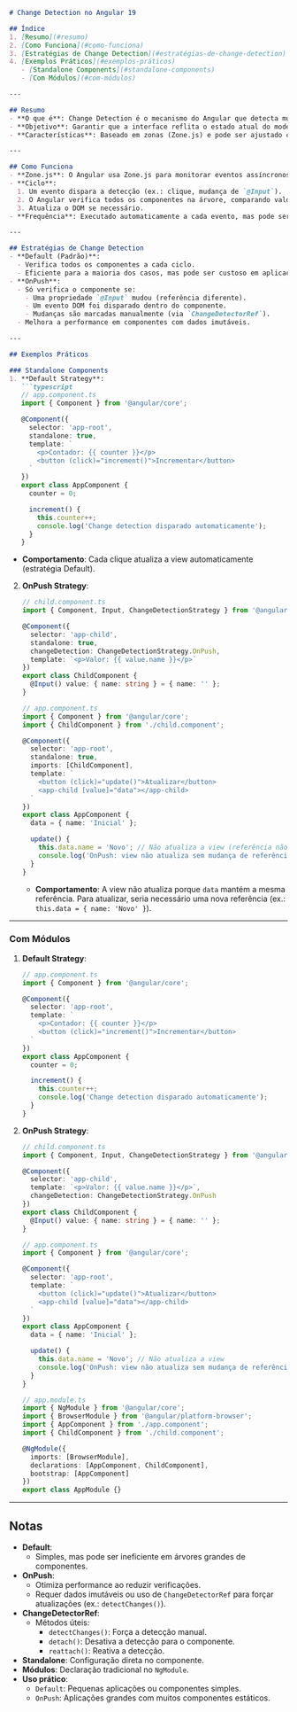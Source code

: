 
```markdown
# Change Detection no Angular 19

## Índice
1. [Resumo](#resumo)
2. [Como Funciona](#como-funciona)
3. [Estratégias de Change Detection](#estratégias-de-change-detection)
4. [Exemplos Práticos](#exemplos-práticos)
   - [Standalone Components](#standalone-components)
   - [Com Módulos](#com-módulos)

---

## Resumo
- **O que é**: Change Detection é o mecanismo do Angular que detecta mudanças nos dados do componente e atualiza a view automaticamente.
- **Objetivo**: Garantir que a interface reflita o estado atual do modelo de dados sem intervenção manual.
- **Características**: Baseado em zonas (Zone.js) e pode ser ajustado com estratégias específicas.

---

## Como Funciona
- **Zone.js**: O Angular usa Zone.js para monitorar eventos assíncronos (ex.: cliques, timeouts, HTTP) e disparar ciclos de detecção de mudanças.
- **Ciclo**:
  1. Um evento dispara a detecção (ex.: clique, mudança de `@Input`).
  2. O Angular verifica todos os componentes na árvore, comparando valores atuais com anteriores.
  3. Atualiza o DOM se necessário.
- **Frequência**: Executado automaticamente a cada evento, mas pode ser controlado manualmente.

---

## Estratégias de Change Detection
- **Default (Padrão)**:
  - Verifica todos os componentes a cada ciclo.
  - Eficiente para a maioria dos casos, mas pode ser custoso em aplicações grandes.
- **OnPush**:
  - Só verifica o componente se:
    - Uma propriedade `@Input` mudou (referência diferente).
    - Um evento DOM foi disparado dentro do componente.
    - Mudanças são marcadas manualmente (via `ChangeDetectorRef`).
  - Melhora a performance em componentes com dados imutáveis.

---

## Exemplos Práticos

### Standalone Components
1. **Default Strategy**:
   ```typescript
   // app.component.ts
   import { Component } from '@angular/core';

   @Component({
     selector: 'app-root',
     standalone: true,
     template: `
       <p>Contador: {{ counter }}</p>
       <button (click)="increment()">Incrementar</button>
     `
   })
   export class AppComponent {
     counter = 0;

     increment() {
       this.counter++;
       console.log('Change detection disparado automaticamente');
     }
   }
   ```
   - **Comportamento**: Cada clique atualiza a view automaticamente (estratégia Default).

2. **OnPush Strategy**:
   ```typescript
   // child.component.ts
   import { Component, Input, ChangeDetectionStrategy } from '@angular/core';

   @Component({
     selector: 'app-child',
     standalone: true,
     changeDetection: ChangeDetectionStrategy.OnPush,
     template: `<p>Valor: {{ value.name }}</p>`
   })
   export class ChildComponent {
     @Input() value: { name: string } = { name: '' };
   }
   ```

   ```typescript
   // app.component.ts
   import { Component } from '@angular/core';
   import { ChildComponent } from './child.component';

   @Component({
     selector: 'app-root',
     standalone: true,
     imports: [ChildComponent],
     template: `
       <button (click)="update()">Atualizar</button>
       <app-child [value]="data"></app-child>
     `
   })
   export class AppComponent {
     data = { name: 'Inicial' };

     update() {
       this.data.name = 'Novo'; // Não atualiza a view (referência não mudou)
       console.log('OnPush: view não atualiza sem mudança de referência');
     }
   }
   ```
   - **Comportamento**: A view não atualiza porque `data` mantém a mesma referência. Para atualizar, seria necessário uma nova referência (ex.: `this.data = { name: 'Novo' }`).

---

### Com Módulos
1. **Default Strategy**:
   ```typescript
   // app.component.ts
   import { Component } from '@angular/core';

   @Component({
     selector: 'app-root',
     template: `
       <p>Contador: {{ counter }}</p>
       <button (click)="increment()">Incrementar</button>
     `
   })
   export class AppComponent {
     counter = 0;

     increment() {
       this.counter++;
       console.log('Change detection disparado automaticamente');
     }
   }
   ```

2. **OnPush Strategy**:
   ```typescript
   // child.component.ts
   import { Component, Input, ChangeDetectionStrategy } from '@angular/core';

   @Component({
     selector: 'app-child',
     template: `<p>Valor: {{ value.name }}</p>`,
     changeDetection: ChangeDetectionStrategy.OnPush
   })
   export class ChildComponent {
     @Input() value: { name: string } = { name: '' };
   }
   ```

   ```typescript
   // app.component.ts
   import { Component } from '@angular/core';

   @Component({
     selector: 'app-root',
     template: `
       <button (click)="update()">Atualizar</button>
       <app-child [value]="data"></app-child>
     `
   })
   export class AppComponent {
     data = { name: 'Inicial' };

     update() {
       this.data.name = 'Novo'; // Não atualiza a view
       console.log('OnPush: view não atualiza sem mudança de referência');
     }
   }
   ```

   ```typescript
   // app.module.ts
   import { NgModule } from '@angular/core';
   import { BrowserModule } from '@angular/platform-browser';
   import { AppComponent } from './app.component';
   import { ChildComponent } from './child.component';

   @NgModule({
     imports: [BrowserModule],
     declarations: [AppComponent, ChildComponent],
     bootstrap: [AppComponent]
   })
   export class AppModule {}
   ```

---

## Notas
- **Default**:
  - Simples, mas pode ser ineficiente em árvores grandes de componentes.
- **OnPush**:
  - Otimiza performance ao reduzir verificações.
  - Requer dados imutáveis ou uso de `ChangeDetectorRef` para forçar atualizações (ex.: `detectChanges()`).
- **ChangeDetectorRef**:
  - Métodos úteis:
    - `detectChanges()`: Força a detecção manual.
    - `detach()`: Desativa a detecção para o componente.
    - `reattach()`: Reativa a detecção.
- **Standalone**: Configuração direta no componente.
- **Módulos**: Declaração tradicional no `NgModule`.
- **Uso prático**:
  - `Default`: Pequenas aplicações ou componentes simples.
  - `OnPush`: Aplicações grandes com muitos componentes estáticos.

